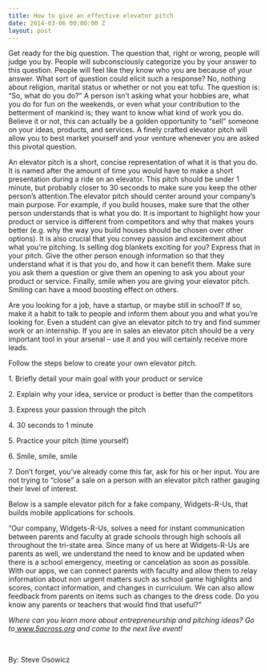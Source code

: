 ```yaml
---
title: How to give an effective elevator pitch
date: 2014-03-06 00:00:00 Z
layout: post
---
```

 
<p>Get ready for the big question. The question that, right or wrong, people will judge you by.  People will subconsciously categorize you by your answer to this question. People will feel like they know who you are because of your answer. What sort of question could elicit such a response? No, nothing about religion, marital status or whether or not you eat tofu. The question is: “So, what do you do?” A person isn’t asking what your hobbies are, what you do for fun on the weekends, or even what your contribution to the betterment of mankind is; they want to know what kind of work you do. Believe it or not, this can actually be a golden opportunity to “sell” someone on your ideas, products, and services. A finely crafted elevator pitch will allow you to best market yourself and your venture whenever you are asked this pivotal question.</p>
<p> An elevator pitch is a short, concise representation of what it is that you do. It is named after the amount of time you would have to make a short presentation during a ride on an elevator. This pitch should be under 1 minute, but probably closer to 30 seconds to make sure you keep the other person’s attention.The elevator pitch should center around your company’s main purpose. For example, if you build houses, make sure that the other person understands that is what you do. It is important to highlight how your product or service is different from competitors and why that makes yours better (e.g. why the way you build houses should be chosen over other options). It is also crucial that you convey passion and excitement about what you’re pitching. Is selling dog blankets exciting for you? Express that in your pitch. Give the other person enough information so that they understand what it is that you do, and how it can benefit them. Make sure you ask them a question or give them an opening to ask you about your product or service. Finally, smile when you are giving your elevator pitch. Smiling can have a mood boosting effect on others.</p>
<p>Are you looking for a job, have a startup, or maybe still in school? If so, make it a habit to talk to people and inform them about you and what you’re looking for. Even a student can give an elevator pitch to try and find summer work or an internship. If you are in sales an elevator pitch should be a very important tool in your arsenal &ndash; use it and you will certainly receive more leads.</p>
<p>Follow the steps below to create your own elevator pitch.</p>
<p>1.  <span class="Apple-tab-span"> </span>Briefly detail your main goal with your product or service</p>
<p>2.  <span class="Apple-tab-span"> </span>Explain why your idea, service or product is better than the competitors</p>
<p>3.  <span class="Apple-tab-span"> </span>Express your passion through the pitch</p>
<p>4.  <span class="Apple-tab-span"> </span>30 seconds to 1 minute</p>
<p>5.  <span class="Apple-tab-span"> </span>Practice your pitch (time yourself)</p>
<p>6.  <span class="Apple-tab-span"> </span>Smile, smile, smile</p>
<p>7.  <span class="Apple-tab-span"> </span>Don’t forget, you’ve already come this far, ask for his or her input. You are not trying to “close” a sale on a person with an elevator pitch rather gauging their level of interest.</p>
<p>Below is a sample elevator pitch for a fake company, Widgets-R-Us, that builds mobile applications for schools.</p>
<p>“Our company, Widgets-R-Us, solves a need for instant communication between parents and faculty at grade schools through high schools all throughout the tri-state area. Since many of us here at Widgets-R-Us are parents as well, we understand the need to know and be updated when there is a school emergency, meeting or cancelation as soon as possible. With our apps, we can connect parents with faculty and allow them to relay information about non urgent matters such as school game highlights and scores, contact information, and changes in curriculum. We can also allow feedback from parents on items such as changes to the dress code. Do you know any parents or teachers that would find that useful?”</p>
<p><em>Where can you learn more about entrepreneurship and pitching ideas? Go to<a href="http://www.5across.org/" target="_blank"> www.5across.org</a> and come to the next live event!</em></p>
<p><span><br/></span></p>
<p>By: Steve Osowicz</p>
